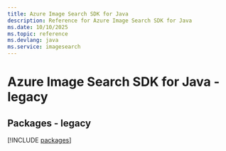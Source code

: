 ```yaml
---
title: Azure Image Search SDK for Java
description: Reference for Azure Image Search SDK for Java
ms.date: 10/10/2025
ms.topic: reference
ms.devlang: java
ms.service: imagesearch
---
```

# Azure Image Search SDK for Java - legacy
## Packages - legacy
[!INCLUDE [packages](image-search-index.md)]